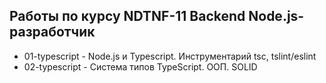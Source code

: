 ## Работы по курсу NDTNF-11 Backend Node.js-разработчик

- 01-typescript     - Node.js и Typescript. Инструментарий tsc, tslint/eslint
- 02-typescript     - Система типов TypeScript. ООП. SOLID
